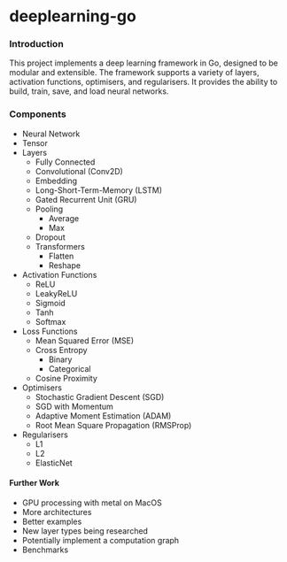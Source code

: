 # deeplearning-go

### Introduction

This project implements a deep learning framework in Go, designed to be modular and extensible. 
The framework supports a variety of layers, activation functions, optimisers, and regularisers. 
It provides the ability to build, train, save, and load neural networks.

### Components

* Neural Network
* Tensor
* Layers
  * Fully Connected
  * Convolutional (Conv2D)
  * Embedding
  * Long-Short-Term-Memory (LSTM)
  * Gated Recurrent Unit (GRU)
  * Pooling
    * Average
    * Max
  * Dropout
  * Transformers
    * Flatten
    * Reshape
* Activation Functions
  * ReLU
  * LeakyReLU
  * Sigmoid
  * Tanh
  * Softmax
* Loss Functions
  * Mean Squared Error (MSE)
  * Cross Entropy
    * Binary
    * Categorical
  * Cosine Proximity
* Optimisers
  * Stochastic Gradient Descent (SGD)
  * SGD with Momentum
  * Adaptive Moment Estimation (ADAM)
  * Root Mean Square Propagation (RMSProp)
* Regularisers
  * L1
  * L2
  * ElasticNet

#### Further Work

* GPU processing with metal on MacOS
* More architectures
* Better examples
* New layer types being researched
* Potentially implement a computation graph
* Benchmarks